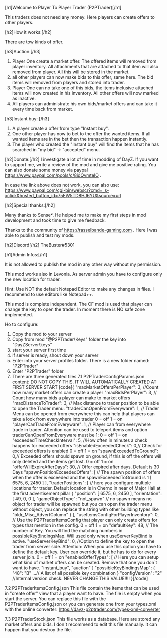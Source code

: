 [h1]Welcome to Player To Player Trader (P2PTrader)[/h1]

This traders does not need any money. Here players can create offers to other players. 

[h2]How it works:[/h2]

There are tow kinds of offer. 

[h3]Auction:[/h3]

1. Player One create a market offer. The offered items will removed from player inventory. All attachments that are attached to that item will also removed from player. All this will be stored in the market.
2. all other players can now make bids to this offer, same here. The bid items will removed from players and stored into trader.
3. Player One can no take one of this bids, the items inclusive attached items will now created in his inventory. All other offers will now marked as inactive.
4. All players can administrate his own bids/market offers and can take it every time back from market.

[h3]Instant buy: [/h3]

1. A player create a offer from type "Instant buy". 
2. One other player has now to bet to the offer the wanted items. If all wanted items are in the bet then the transaction happen instantly. 
3. The player who created the "Instant buy" will find the items that he has searched in "my bid" -> "accepted" menu.

[h2]Donate:[/h2]
I investigate a lot of time in modding of DayZ. If you want to support me, write a review of the mod and give me positive rating. You can also donate some money via paypal https://www.paypal.com/pools/c/8idQvmteIO .

In case the link above does not work, you can also use: https://www.paypal.com/cgi-bin/webscr?cmd=_s-xclick&hosted_button_id=75EW5TD8HJ6YU&source=url

[h2]Special thanks:[/h2]

Many thanks to Sense². He helped me to make my first steps in mod development and took time to give me feedback.

Thanks to the community of https://rasselbande-gaming.com . Here I was able to publish and test my mods.

[h2]Discord[/h2]
TheBuster#5301

[h1]Admin Infos:[/h1]

It is not allowed to publish the mod in any other way without my permission.

This mod works also in Levonia. As server admin you have to configure only the new location for trader.

Hint: Use NOT the default Notepad Editor to make any changes in files. I recommend to use editors like Notepad++.

This mod is complete independent. The CF mod is used that player can change the key to open the trader. In moment there is NO safe zone implemented. 

Ho to configure:

1. Copy the mod to your server
2. Copy from mod "@P2PTrader\Keys" folder the key into "DayZServer\keys"
3. start your server first time
4. if server is ready, shout down your server
5. Enter into your server profiles folder. There is a new folder named: "P2PTrader" 
6. Enter "P2PTrader" folder
7. There are three generated files
7.1 P2PTraderConfigParams.json content:
DO NOT COPY THIS. IT WILL AUTOMATICALLY CREATED AT FIRST SERVER START
[code]{
    "maxMarketOffersPerPlayer": 3, //Count how many market offers can create a player
    "maxBidsPerPlayer": 3, // Count how many bids a player can make to market offers
    "maxDistanceToTrader": 3, // Max distance to trader position to be able to open the Trader menu.
    "traderCanOpenFromEveryware": 1, // Trader Menu can be opened from everywhere this can help that players can take a look from everywhere into trader 0 = off 1 = on
    "playerCanTradeFromEveryware": 1, // Player can from everywhere trade in trader. Attention can be used to teleport items and option traderCanOpenFromEveryware must be 1; 0 = off 1 = on
	"exceededTimeCheckInterval": 5, //How often in minutes a check happens for exceeded offers
    "isEnabledExceededCheck": 0,// Check for exceeded offers is enabled 0 = off 1 = on
    "spawnExceededToGround": 0,// Exceeded offers should spawn on ground, if this is off the offers will only deleted and the items get lost.  0 = off 1 = on
    "offerWillExpireAfterDays": 30, // Offer expired after days. Default is 30 Days
    "spawnPositionExceededOffers": [ // The spawn position of offers when the offer is exceeded and the spawnExceededToGround is 1
        [
            6575,
            6,
            2450
        ]
    ],
    "traderPositions": [ // here you configure multiple locations for trader. Default location is in Cherno in near of Major Hall at the first advertisement pillar
        {
            "position": [
                6575,
                6,
                2450
            ],
            "orientation": [
                49,
                0,
                0
            ],
            "gameObjectType": "not_spawn" // no spawn means no object for trader will be spawned but you can open the trader menu without object, you can replace the string with other building types like "bldr_Misc_AdvertColumn"
        }
    ],
    "useItemsConfigForPlayerInventory": 0, // Use the P2PTraderItemsConfig that player can only create offers for types that mention in the config. 0 = off 1 = on
	"defaultKey": 48, // The number of Key. You will find the matching numbers in possibleKeyBindingsMap. Will used only when useServerKeyBind is active.
    "useServerKeyBind": 0, //Option to define the key to open the trader from server side. Attention: When you use this option you have to define the default key. User can override it, but he has to do for every server join.  0 = off 1 = on
	"enabledOfferTypes": [ // Here you can setup what kind of market offers can be created. Remove that one you don`t want to have.
        "instant_buy",
        "auction"
    ]
    "possibleKeyBindingsMap": {
		"48": "B"
		...// A list of all possible key combination
	}
    "configVersion": "2" //Internal version check. NEVER CHANGE THIS VALUE!!!!
}[/code]

7.2 P2PTraderItemsConfig.json
This file contain the items that can be used in "create offer" view that a player want to have. The file is empty when you start the server. You can replace this file with the P2PTraderItemsConfig.json or you can generate one from your types.xml with the online converter: https://dayz-p2ptrader.com/types-xml-converter

7.3 P2PTraderStock.json
This file works as a database. Here are stored any market offers and bids. I don´t recommend to edit this file manually. It can happen that you destroy the file.

